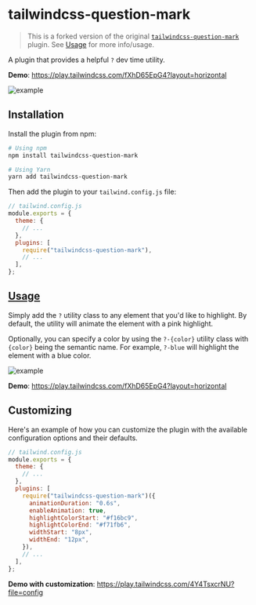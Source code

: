 # tailwindcss-question-mark

> This is a forked version of the
original [`tailwindcss-question-mark`](https://github.com/GavinJoyce/tailwindcss-question-mark) plugin.
> See [Usage](#usage) for more info/usage.
>
> 

A plugin that provides a helpful `?` dev time utility.

**Demo**: https://play.tailwindcss.com/fXhD65EpG4?layout=horizontal

![example](https://user-images.githubusercontent.com/2526/248293688-da86d4e7-0955-40fb-8fb2-f892b270a9a8.gif)

## Installation

Install the plugin from npm:

```sh
# Using npm
npm install tailwindcss-question-mark

# Using Yarn
yarn add tailwindcss-question-mark
```

Then add the plugin to your `tailwind.config.js` file:

```js
// tailwind.config.js
module.exports = {
  theme: {
    // ...
  },
  plugins: [
    require("tailwindcss-question-mark"),
    // ...
  ],
};
```

## [Usage](#usage "Goto Usage")

Simply add the `?` utility class to any element that you'd like to highlight.
By default, the utility will animate the element with a pink highlight.

Optionally, you can specify a color by using the `?-{color}` utility class with `{color}` being the semantic name. For
example, `?-blue` will highlight the element with a blue color.

![example](https://i.ibb.co/LvXtxLG/twcssqm-colors.gif)

**Demo**: https://play.tailwindcss.com/fXhD65EpG4?layout=horizontal

## Customizing

Here's an example of how you can customize the plugin with the available configuration options and their defaults.

```js
// tailwind.config.js
module.exports = {
  theme: {
    // ...
  },
  plugins: [
    require("tailwindcss-question-mark")({
      animationDuration: "0.6s",
      enableAnimation: true,
      highlightColorStart: "#f16bc9",
      highlightColorEnd: "#f71fb6",
      widthStart: "8px",
      widthEnd: "12px",
    }),
    // ...
  ],
};
```

**Demo with customization**: https://play.tailwindcss.com/4Y4TsxcrNU?file=config

